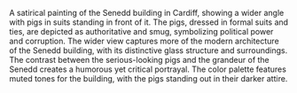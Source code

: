 A satirical painting of the Senedd building in Cardiff, showing a wider angle with pigs in suits standing in front of it. The pigs, dressed in formal suits and ties, are depicted as authoritative and smug, symbolizing political power and corruption. The wider view captures more of the modern architecture of the Senedd building, with its distinctive glass structure and surroundings. The contrast between the serious-looking pigs and the grandeur of the Senedd creates a humorous yet critical portrayal. The color palette features muted tones for the building, with the pigs standing out in their darker attire.

